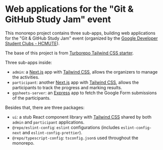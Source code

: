 # Web applications for the "Git & GitHub Study Jam" event

This monorepo project contains three sub-apps, building web applications for the "Git & GitHub Study Jam" event (organized by the [Google Developer Student Clubs - HCMUTE](https://www.facebook.com/gdsc.hcmute)).

The base of this project is from [Turborepo Tailwind CSS starter](https://github.com/vercel/turbo/tree/main/examples/with-tailwind).

Three sub-apps inside:

- `admin`: a [Next.js](https://nextjs.org/) app with [Tailwind CSS](https://tailwindcss.com/), allows the organizers to manage the activities.
- `participant`: another [Next.js](https://nextjs.org/) app with [Tailwind CSS](https://tailwindcss.com/), allows the participants to track the progress and marking results.
- `ggsheets-server`: an [Express](https://expressjs.com/) app to fetch the Google Form submissions of the participants.

Besides that, there are three packages:

- `ui`: a stub React component library with [Tailwind CSS](https://tailwindcss.com/) shared by both `admin` and `participant` applications.
- `@repo/eslint-config`: `eslint` configurations (includes `eslint-config-next` and `eslint-config-prettier`).
- `@repo/typescript-config`: `tsconfig.json`s used throughout the monorepo.

